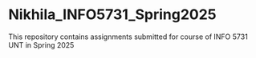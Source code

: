 # Nikhila_INFO5731_Spring2025
This repository contains assignments submitted for course of INFO 5731 UNT in Spring 2025
